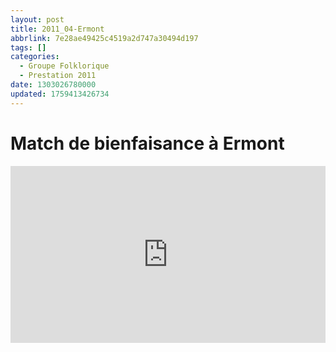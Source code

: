```yaml
---
layout: post
title: 2011_04-Ermont
abbrlink: 7e28ae49425c4519a2d747a30494d197
tags: []
categories:
  - Groupe Folklorique
  - Prestation 2011
date: 1303026780000
updated: 1759413426734
---
```


#

# Match de bienfaisance à Ermont

<div style="position:relative; padding-bottom:56.25%; height:0; overflow:hidden; max-width:100%; width:100%;">
  <iframe src="https://www.youtube.com/embed/AeyLYjrXYRw" 
          style="position:absolute; top:0; left:0; width:100%; height:100%;" 
          frameborder="0" allow="accelerometer; autoplay; encrypted-media; gyroscope; picture-in-picture" 
          allowfullscreen>
  </iframe>
</div>
